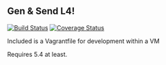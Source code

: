 ## Gen & Send L4!

[![Build Status](https://travis-ci.org/Brunty/GenSend-L4.png?branch=master)](https://travis-ci.org/Brunty/GenSend-L4) [![Coverage Status](https://coveralls.io/repos/Brunty/GenSend-L4/badge.png?branch=master)](https://coveralls.io/r/Brunty/GenSend-L4?branch=master)

Included is a Vagrantfile for development within a VM

Requires 5.4 at least.
